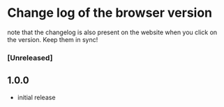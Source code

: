 # Change log of the browser version

note that the changelog is also present on the website when you click on the version. Keep them in sync!

### [Unreleased]



## 1.0.0
- initial release